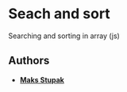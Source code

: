 # Seach and sort

Searching and sorting in array (js) 

## Authors

* **[Maks Stupak](https://www.linkedin.com/in/stupakmaxim/)**
